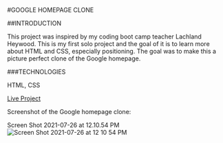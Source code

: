 #GOOGLE HOMEPAGE CLONE

##INTRODUCTION

This project was inspired by my coding boot camp teacher Lachland Heywood. This is my first solo project and the goal of it is to learn more about HTML and CSS, especially positioning. The goal was to make this a picture perfect clone of the Google homepage.

###TECHNOLOGIES

HTML, CSS

[Live Project](https://jalillateef.github.io/Google-Homepage-Clone-Project/)

Screenshot of the Google homepage clone:

Screen Shot 2021-07-26 at 12.10.54 PM![Screen Shot 2021-07-26 at 12 10 54 PM](https://user-images.githubusercontent.com/84736245/127038480-271a0ed1-335e-4d2a-8fbb-6bdd39d0e0c4.png)







